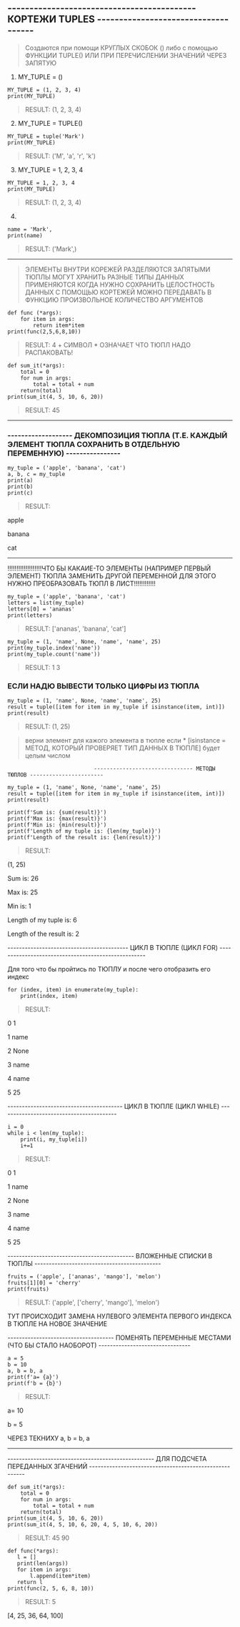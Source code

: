 ## ------------------------------------------- КОРТЕЖИ TUPLES ------------------------------------

> Создаются при помощи КРУГЛЫХ СКОБОК () либо с помощью ФУНКЦИИ TUPLE() ИЛИ ПРИ ПЕРЕЧИСЛЕНИИ ЗНАЧЕНИЙ ЧЕРЕЗ ЗАПЯТУЮ

1) MY_TUPLE = ()
```
MY_TUPLE = (1, 2, 3, 4)
print(MY_TUPLE)
```
> RESULT: (1, 2, 3, 4)

2) MY_TUPLE = TUPLE()
```
MY_TUPLE = tuple('Mark')
print(MY_TUPLE)
```
> RESULT: ('M', 'a', 'r', 'k')

3) MY_TUPLE = 1, 2, 3, 4
```
MY_TUPLE = 1, 2, 3, 4
print(MY_TUPLE)
```
> RESULT: (1, 2, 3, 4)

4) 
```
name = 'Mark',
print(name)
```
> RESULT: ('Mark',)

__________________
> ЭЛЕМЕНТЫ ВНУТРИ КОРЕЖЕЙ РАЗДЕЛЯЮТСЯ ЗАПЯТЫМИ
> ТЮПЛЫ МОГУТ ХРАНИТЬ РАЗНЫЕ ТИПЫ ДАННЫХ 
> ПРИМЕНЯЮТСЯ КОГДА НУЖНО СОХРАНИТЬ ЦЕЛОСТНОСТЬ ДАННЫХ 
> С ПОМОЩЬЮ КОРТЕЖЕЙ МОЖНО ПЕРЕДАВАТЬ В ФУНКЦИЮ ПРОИЗВОЛЬНОЕ КОЛИЧЕСТВО АРГУМЕНТОВ 

```
def func (*args):
    for item in args:
        return item*item
print(func(2,5,6,8,10))
``` 
> RESULT: 4 + СИМВОЛ * ОЗНАЧАЕТ ЧТО ТЮПЛ НАДО РАСПАКОВАТЬ!

```
def sum_it(*args):
    total = 0
    for num in args:
        total = total + num
    return(total)
print(sum_it(4, 5, 10, 6, 20))
```

> RESULT: 45
_________________________________________________________________________________

### ------------------- ДЕКОМПОЗИЦИЯ ТЮПЛА (Т.Е. КАЖДЫЙ ЭЛЕМЕНТ ТЮПЛА СОХРАНИТЬ В ОТДЕЛЬНУЮ ПЕРЕМЕННУЮ) ----------------

``` 
my_tuple = ('apple', 'banana', 'cat')
a, b, c = my_tuple
print(a)
print(b)
print(c)
``` 

> RESULT: 
 
apple

banana

cat

__________________________________________

!!!!!!!!!!!!!!!!!!!ЧТО БЫ КАКАИЕ-ТО ЭЛЕМЕНТЫ (НАПРИМЕР ПЕРВЫЙ ЭЛЕМЕНТ) ТЮПЛА ЗАМЕНИТЬ ДРУГОЙ ПЕРЕМЕННОЙ ДЛЯ ЭТОГО НУЖНО ПРЕОБРАЗОВАТЬ ТЮПЛ В ЛИСТ!!!!!!!!!!!!

``` 
my_tuple = ('apple', 'banana', 'cat')
letters = list(my_tuple)
letters[0] = 'ananas'
print(letters)
``` 

> RESULT: ['ananas', 'banana', 'cat']

``` 
my_tuple = (1, 'name', None, 'name', 'name', 25)
print(my_tuple.index('name'))
print(my_tuple.count('name'))
``` 
> RESULT: 1 3

### ЕСЛИ НАДЮ ВЫВЕСТИ ТОЛЬКО ЦИФРЫ ИЗ ТЮПЛА 

``` 
my_tuple = (1, 'name', None, 'name', 'name', 25)
result = tuple([item for item in my_tuple if isinstance(item, int)])
print(result)
``` 
> RESULT: (1, 25)

> верни элемент для кажого элемента в тюпле если * [isinstance = МЕТОД, КОТОРЫЙ ПРОВЕРЯЕТ ТИП ДАННЫХ В ТЮПЛЕ] будет целым числом 

                               ------------------------------- МЕТОДЫ ТЮПЛОВ -----------------------

```
my_tuple = (1, 'name', None, 'name', 'name', 25)
result = tuple([item for item in my_tuple if isinstance(item, int)])
print(result)

print(f'Sum is: {sum(result)}')
print(f'Max is: {max(result)}')
print(f'Min is: {min(result)}')
print(f'Length of my tuple is: {len(my_tuple)}')
print(f'Length of the result is: {len(result)}')
```

> RESULT: 

(1, 25)

Sum is: 26

Max is: 25

Min is: 1

Length of my tuple is: 6

Length of the result is: 2

------------------------------------------ ЦИКЛ В ТЮПЛЕ (ЦИКЛ FOR) ----------------------------------------------------

Для того что бы пройтись по ТЮПЛУ и после чего отобразить его индекс

```
for (index, item) in enumerate(my_tuple):
    print(index, item)
```
> RESULT:

0 1

1 name

2 None

3 name

4 name

5 25

---------------------------------------- ЦИКЛ В ТЮПЛЕ (ЦИКЛ WHILE) -----------------------------------------

```
i = 0
while i < len(my_tuple):
    print(i, my_tuple[i])
    i+=1
```

> RESULT:

0 1

1 name

2 None

3 name

4 name

5 25

-------------------------------------------- ВЛОЖЕННЫЕ СПИСКИ В ТЮПЛЫ --------------------------------------------

```
fruits = ('apple', ['ananas', 'mango'], 'melon')
fruits[1][0] = 'cherry'
print(fruits)
```

> RESULT: ('apple', ['cherry', 'mango'], 'melon')

ТУТ ПРОИСХОДИТ ЗАМЕНА НУЛЕВОГО ЭЛЕМЕНТА ПЕРВОГО ИНДЕКСА В ТЮПЛЕ НА НОВОЕ ЗНАЧЕНИЕ

------------------------------------- ПОМЕНЯТЬ ПЕРЕМЕННЫЕ МЕСТАМИ (ЧТО БЫ СТАЛО НАОБОРОТ) --------------------------------

```
a = 5
b = 10
a, b = b, a
print(f'a= {a}')
print(f'b = {b}')
```

> RESULT: 

a= 10

b = 5

ЧЕРЕЗ ТЕКНИХУ a, b = b, a

------------------------------- 

--------------------------------------------------- ДЛЯ ПОДСЧЕТА ПЕРЕДАННЫХ ЗГАЧЕНИЙ -------------------------------------------------------
```
def sum_it(*args):
    total = 0
    for num in args:
        total = total + num
    return(total)
print(sum_it(4, 5, 10, 6, 20))
print(sum_it(4, 5, 10, 6, 20, 4, 5, 10, 6, 20))
```

> RESULT: 45
          90
          
 ``` 
 def func(*args):
    l = []
    print(len(args))
    for item in args:
        l.append(item*item)
    return l
print(func(2, 5, 6, 8, 10))
```

> RESULT: 5

[4, 25, 36, 64, 100]

